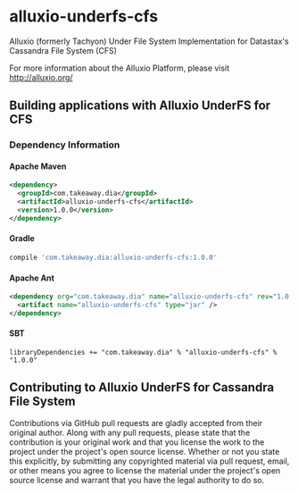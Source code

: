 # alluxio-underfs-cfs

Alluxio (formerly Tachyon) Under File System Implementation for Datastax's Cassandra File System (CFS)

For more information about the Alluxio Platform, please visit http://alluxio.org/

## Building applications with Alluxio UnderFS for CFS

### Dependency Information

#### Apache Maven
```xml
<dependency>
  <groupId>com.takeaway.dia</groupId>
  <artifactId>alluxio-underfs-cfs</artifactId>
  <version>1.0.0</version>
</dependency>
```

#### Gradle

```groovy
compile 'com.takeaway.dia:alluxio-underfs-cfs:1.0.0'
```

#### Apache Ant
```xml
<dependency org="com.takeaway.dia" name="alluxio-underfs-cfs" rev="1.0.0">
  <artifact name="alluxio-underfs-cfs" type="jar" />
</dependency>
```

#### SBT
```
libraryDependencies += "com.takeaway.dia" % "alluxio-underfs-cfs" % "1.0.0"
```

## Contributing to Alluxio UnderFS for Cassandra File System

Contributions via GitHub pull requests are gladly accepted from their original author. Along with
any pull requests, please state that the contribution is your original work and that you license the
work to the project under the project's open source license. Whether or not you state this
explicitly, by submitting any copyrighted material via pull request, email, or other means you agree
to license the material under the project's open source license and warrant that you have the legal
authority to do so.

